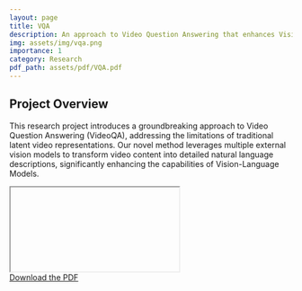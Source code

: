 ```yaml
---
layout: page
title: VQA
description: An approach to Video Question Answering that enhances Vision-Language Models by utilizing multiple external vision models.
img: assets/img/vqa.png
importance: 1
category: Research
pdf_path: assets/pdf/VQA.pdf
---
```

## Project Overview

This research project introduces a groundbreaking approach to Video Question Answering (VideoQA), addressing the limitations of traditional latent video representations. Our novel method leverages multiple external vision models to transform video content into detailed natural language descriptions, significantly enhancing the capabilities of Vision-Language Models.

<div class="row mt-3">
    <div class="col-sm mt-3 mt-md-0">
        <div id="pdf-container" data-pdf-src="{{pdf_path}}">
            <iframe id="pdf-viewer"></iframe>
        </div>
    </div>
</div>

<div class="caption">
    <a href="./assets/pdf/VQA.pdf" target="_blank">Download the PDF</a>
</div>



<!-- ## External Link -->

<!-- For more information, visit the [project webpage]({{ page.webpage_link }}). -->

